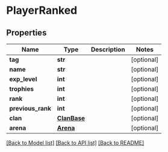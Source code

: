 # PlayerRanked

## Properties
Name | Type | Description | Notes
------------ | ------------- | ------------- | -------------
**tag** | **str** |  | [optional] 
**name** | **str** |  | [optional] 
**exp_level** | **int** |  | [optional] 
**trophies** | **int** |  | [optional] 
**rank** | **int** |  | [optional] 
**previous_rank** | **int** |  | [optional] 
**clan** | [**ClanBase**](ClanBase.md) |  | [optional] 
**arena** | [**Arena**](Arena.md) |  | [optional] 

[[Back to Model list]](../README.md#documentation-for-models) [[Back to API list]](../README.md#documentation-for-api-endpoints) [[Back to README]](../README.md)

